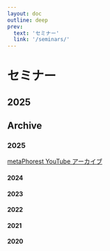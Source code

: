 ```yaml
---
layout: doc
outline: deep
prev:
  text: 'セミナー'
  link: '/seminars/'
---
```


# セミナー

## 2025

<Event
  header = "107th metaPhorest Seminar by 古山寧々 Nene Koyama"
  date = "2025年4月11日（金）19:00 @Waseda TWIns"
  link = "/seminars/107"
  image = "/seminars/107/107.png"
/>

## Archive

### 2025

[metaPhorest YouTube アーカイブ](https://www.youtube.com/channel/UCQJQ3ni1ug5oWOnTqxEujzw)

<Event
  header = "106th metaPhorest Seminar by Dr.Perig Pitrou"
  date = "2025年1月28日（火）19:00 @Waseda TWIns"
  link = "/seminars/106"
  image = "/seminars/106/106_preview.jpg"
/>

<Event
  header = "105th metaPhorest Seminar: 血と汗と涙の結晶 by BioClub"
  date = "2025年1月28日（火）19:00 @BioClub Tokyo"
  link = "/seminars/105"
  image = "/seminars/105/105_preview.jpg"
/>

<Event
  header = "104th metaPhorest Seminar: 塚本隆大 + 斎藤帆奈"
  date = "2025年1月10日（金）19:00 @Waseda TWIns"
  link = "/seminars/104"
  image = "/seminars/104/104_preview.jpg"
/>

#### 2024

<Event
  header = "103rd metaPhorest Seminar: 松永亮太 + AKI INOMATA"
  date = "2024年12月20日（金）19:00 @Waseda TWIns"
  link = "/seminars/103"
  image = "/seminars/103/103_preview.jpg"
/>

<Event
  header = "102nd metaPhorest Seminar: 石橋友也＋菅野創"
  date = "2024年12月6日（金）19:00 @Waseda TWIns"
  link = "/seminars/102"
  image = "/seminars/102/102_preview.jpg"
/>

<Event
  header = "101st metaPhorest Seminar: 四方幸子"
  date = "2024年11月29日（金）19:00 @Waseda TWIns"
  link = "/seminars/101"
  image = "/seminars/101/101_preview.jpg"
/>

<Event
  header = "100th metaPhorest Seminar: 古澤輝由 + Mio Iizawa/切江志龍"
  date = "2024年11月22日（金）19:00 @Waseda TWIns"
  link = "/seminars/100"
  image = "/seminars/100/100_preview.jpg"
/>

<Event
  header = "99th metaPhorest Seminar: 植村和俊＋中橋侑里"
  date = "2024年11月8日（金）19:00 @Waseda TWIns"
  link = "/seminars/099"
  image = "/seminars/099/099_preview.jpg"
/>

<Event
  header = "98th metaPhorest Seminar: '古代の知性で記憶を紡ぐ' with 福原志保 & Awu Chen'"
  date = "October 25th, 2024 (Friday) 19:00 @Waseda TWIns & online"
  link = "/seminars/098"
  image = "/seminars/098/098_preview.jpg"
/>

<Event
  header = "97th metaPhorest Seminar: BCL/ゲオアグトレメル & 桜木真理子"
  date = "2024年10月18日（金）19:00 (オンライン)"
  link = "/seminars/097"
  image = "/seminars/097/097_preview_landscape.jpg"
/>

<Event
  header = "96th metaPhorest Seminar: 松村寛季＋秋建太郎"
  date = "2024年10月11日（金）19:00 @Waseda TWIns"
  link = "/seminars/096"
  image = "/seminars/096/096_preview.jpg"
/>

<Event
  header = "95th metaPhorest Seminar: Dr. Ionat Zurr"
  date = "2024年9月23日（月・祝）16:30-18:30 @Waseda TWIns"
  title = "“Ectogenic Desires – from cultures to labour”"
  link = "/seminars/095"
  image = "/seminars/095/Ionat_Sept_2024_preview.jpg"
/>

#### 2023

#### 2022

#### 2021

#### 2020

